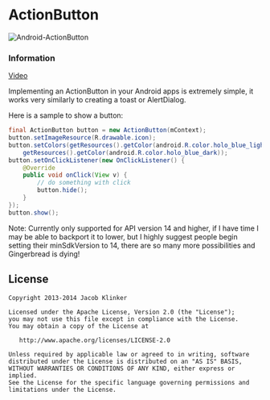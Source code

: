 # ActionButton

![Android-ActionButton](https://raw.githubusercontent.com/klinker41/Android-ActionButton/master/preview.png)

### Information

[Video](https://www.youtube.com/watch?v=AU8RalwVOXU)

Implementing an ActionButton in your Android apps is extremely simple, it works very similarly to creating a toast
or AlertDialog.

Here is a sample to show a button:
``` java
final ActionButton button = new ActionButton(mContext);
button.setImageResource(R.drawable.icon);
button.setColors(getResources().getColor(android.R.color.holo_blue_light),
    getResources().getColor(android.R.color.holo_blue_dark));
button.setOnClickListener(new OnClickListener() {
    @Override
    public void onClick(View v) {
        // do something with click
        button.hide();
    }
});
button.show();
```

Note: Currently only supported for API version 14 and higher, if I have time I may be able to backport it to lower, but
I highly suggest people begin setting their minSdkVersion to 14, there are so many more possibilities and Gingerbread
is dying!

## License

    Copyright 2013-2014 Jacob Klinker

    Licensed under the Apache License, Version 2.0 (the "License");
    you may not use this file except in compliance with the License.
    You may obtain a copy of the License at

       http://www.apache.org/licenses/LICENSE-2.0

    Unless required by applicable law or agreed to in writing, software
    distributed under the License is distributed on an "AS IS" BASIS,
    WITHOUT WARRANTIES OR CONDITIONS OF ANY KIND, either express or implied.
    See the License for the specific language governing permissions and
    limitations under the License.